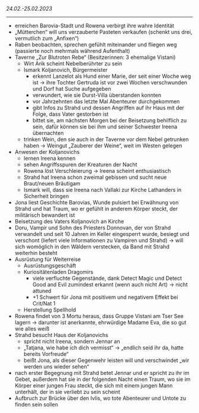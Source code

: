 
*24.02.-25.02.2023*



---

- erreichen Barovia-Stadt und Rowena verbirgt ihre wahre Identität
- „Mütterchen“ will uns verzauberte Pasteten verkaufen (schenkt uns drei, vermutlich zum „Anfixen“)
- Raben beobachten, sprechen gefühlt miteinander und fliegen weg (passierte noch mehrmals während Aufenthalt)
- Taverne „Zur Blutroten Rebe“ (Besitzerinnen: 3 ehemalige Vistani)
  - Wirt Arik scheint Nebelberührter zu sein
  - Ismark Koljanovich, Bürgermeister
    - erkennt Lanzelot als Hund einer Marie, der seit einer Woche weg ist → ihre Tochter Gertruda ist vor zwei Wochen verschwunden und Dorf hat Suche aufgegeben
    - verwundert, wie sie Durst-Villa überstanden konnten
    - vor Jahrzehnten das letzte Mal Abenteurer durchgekommen
    - gibt Infos zu Strahd und dessen Angriffen auf ihr Haus mit der Folge, dass Vater gestorben ist
    - bittet sie, am nächsten Morgen bei der Beisetzung behilflich zu sein, dafür können sie bei ihm und seiner Schwester Ireena übernachten
  - trinken Wein, den sie auch in der Taverne vor dem Nebel getrunken haben → Weingut „Zauberer der Weine“, weit im Westen gelegen
- Anwesen der Koljanovichs
  - lernen Ireena kennen
  - sehen Angriffsspuren der Kreaturen der Nacht
  - Rowena löst Verschleierung → Ireena scheint enthusiastisch
  - Strahd hat Ireena schon zweimal gebissen und sucht neue Braut/neuen Bräutigam
  - Ismark will, dass sie Ireena nach Vallaki zur Kirche Lathanders in Sicherheit bringen
- Jona liest Geschichte Barovias, Wunde pulsiert bei Erwähnung von Strahd und hat Traum, wo er gefühlt in anderem Körper steckt, der militärisch bewandert ist
- Beisetzung des Vaters Koljanovich an Kirche
- Doru, Vampir und Sohn des Priesters Donnovan, der von Strahd verwandelt und seit 10 Jahren im Keller eingesperrt wurde, besiegt und verschont (liefert viele Informationen zu Vampiren und Strahd) → will sich womöglich in den Wäldern verstecken, da Band mit Strahd weiterhin besteht
- Ausrüstung für Weiterreise
  - Ausrüstungsgeschäft
  - Kuriositätenladen Dragomirs
    - viele verfluchte Gegenstände, dank Detect Magic und Detect Good and Evil zumindest erkannt (wenn auch nicht Art) → nicht attuned
    - +1 Schwert für Jona mit positivem und negativem Effekt bei Crit/Nat 1
  - Herstellung Spellhold
- Rowena findet von 3 Mortu heraus, dass Gruppe Vistani am Tser See lagern → darunter ist anerkannte, ehrwürdige Madame Eva, die so gut wie alles weiß
- Strahd besucht Haus der Koljanovichs
  - spricht nicht Ireena, sondern Jennar an
  - „Tatjana, wie habe ich dich vermisst“ → „endlich seid ihr da, hatte bereits Vorfreude“
  - beißt Jona, als dieser Gegenwehr leisten will und verschwindet „wir werden uns wieder sehen“
- nach erster Begegnung mit Strahd betet Jennar und er spricht zu ihr im Gebet, außerdem hat sie in der folgenden Nacht einen Traum, wo sie im Körper einer jungen Frau steckt, die sich mit einem jungen Mann unterhält, der in sie verliebt zu sein scheint
- Aufbruch zur Brücke über den Ivlis, wo tote Abenteurer und Untote zu finden sein sollen

  
   

  
  
  
  
  
  
   
  
  
  
  
   







  
 

  

  

  







